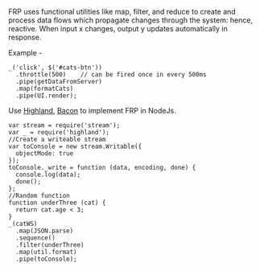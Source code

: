 FRP uses functional utilities like map, filter, and reduce to create and process data flows which propagate changes through the system: hence, reactive. When input x changes, output y updates automatically in response.

Example -
```
_('click', $('#cats-btn'))
  .throttle(500)	// can be fired once in every 500ms 
  .pipe(getDataFromServer)
  .map(formatCats)
  .pipe(UI.render);
```

Use [Highland](http://highlandjs.org/), [Bacon](https://github.com/baconjs/bacon.js/) to implement FRP in NodeJs.

```
var stream = require('stream');               
var _ = require('highland');
//Create a writeable stream
var toConsole = new stream.Writable({
  objectMode: true 
});
toConsole._write = function (data, encoding, done) {
  console.log(data);
  done();
};
//Random function
function underThree (cat) {
  return cat.age < 3;
}
_(catWS)
  .map(JSON.parse)
  .sequence()
  .filter(underThree)
  .map(util.format)
  .pipe(toConsole);
```